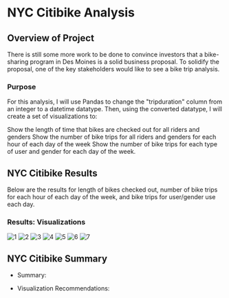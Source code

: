 # NYC Citibike Analysis

## Overview of Project
There is still some more work to be done to convince investors that a bike-sharing program in Des Moines is a solid business proposal. To solidify the proposal, one of the key stakeholders would like to see a bike trip analysis.

### Purpose
For this analysis, I will use Pandas to change the "tripduration" column from an integer to a datetime datatype. Then, using the converted datatype, I will create a set of visualizations to:

  Show the length of time that bikes are checked out for all riders and genders
  Show the number of bike trips for all riders and genders for each hour of each day of the week
  Show the number of bike trips for each type of user and gender for each day of the week.  

## NYC Citibike Results
Below are the results for length of bikes checked out, number of bike trips for each hour of each day of the week, and bike trips for user/gender use each day. 

### Results: Visualizations
![1]()
![2]()
![3]()
![4]()
![5]()
![6]()
![7]()

## NYC Citibike Summary

- Summary:
  
    
- Visualization Recommendations:
